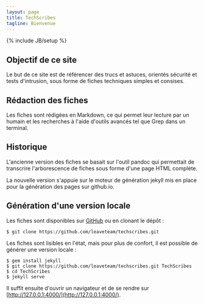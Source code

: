 ```yaml
---
layout: page
title: TechScribes
tagline: Bienvenue
---
```

{% include JB/setup %}

## Objectif de ce site

Le but de ce site est de référencer des trucs et astuces, orientés sécurité et tests d'intrusion, sous forme de fiches techniques simples et consises.


## Rédaction des fiches ##

Les fiches sont rédigées en Markdown, ce qui permet leur lecture par un humain et les recherches à l'aide d'outils avancés tel que Grep dans un terminal.


## Historique ##

L'ancienne version des fiches se basait sur l'outil pandoc qui permettait de transcrire l'arborescence de fiches sous forme d'une page HTML complète.

La nouvelle version s'appuie sur le moteur de génération jekyll mis en place pour la génération des pages sur github.io.


## Génération d'une version locale ##

Les fiches sont disponibles sur [GitHub](https://github.com/leaveteam/tech-scribe) ou en clonant le dépôt :

    $ git clone https://github.com/leaveteam/techscribes.git

Les fiches sont lisibles en l'état, mais pour plus de confort, il est possible de générer une version locale :

    $ gem install jekyll
    $ git clone https://github.com/leaveteam/techscribes.git TechScribes
    $ cd TechScribes
    $ jekyll serve

Il suffit ensuite d'ouvrir un navigateur et de se rendre sur [http://127.0.0.1:4000/](http://127.0.0.1:4000/).
